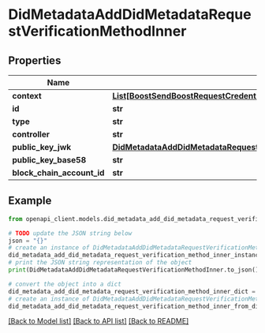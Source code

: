 # DidMetadataAddDidMetadataRequestVerificationMethodInner


## Properties

Name | Type | Description | Notes
------------ | ------------- | ------------- | -------------
**context** | [**List[BoostSendBoostRequestCredentialAnyOfContextInner]**](BoostSendBoostRequestCredentialAnyOfContextInner.md) |  | [optional] 
**id** | **str** |  | 
**type** | **str** |  | 
**controller** | **str** |  | 
**public_key_jwk** | [**DidMetadataAddDidMetadataRequestVerificationMethodInnerAnyOfPublicKeyJwk**](DidMetadataAddDidMetadataRequestVerificationMethodInnerAnyOfPublicKeyJwk.md) |  | [optional] 
**public_key_base58** | **str** |  | [optional] 
**block_chain_account_id** | **str** |  | [optional] 

## Example

```python
from openapi_client.models.did_metadata_add_did_metadata_request_verification_method_inner import DidMetadataAddDidMetadataRequestVerificationMethodInner

# TODO update the JSON string below
json = "{}"
# create an instance of DidMetadataAddDidMetadataRequestVerificationMethodInner from a JSON string
did_metadata_add_did_metadata_request_verification_method_inner_instance = DidMetadataAddDidMetadataRequestVerificationMethodInner.from_json(json)
# print the JSON string representation of the object
print(DidMetadataAddDidMetadataRequestVerificationMethodInner.to_json())

# convert the object into a dict
did_metadata_add_did_metadata_request_verification_method_inner_dict = did_metadata_add_did_metadata_request_verification_method_inner_instance.to_dict()
# create an instance of DidMetadataAddDidMetadataRequestVerificationMethodInner from a dict
did_metadata_add_did_metadata_request_verification_method_inner_from_dict = DidMetadataAddDidMetadataRequestVerificationMethodInner.from_dict(did_metadata_add_did_metadata_request_verification_method_inner_dict)
```
[[Back to Model list]](../README.md#documentation-for-models) [[Back to API list]](../README.md#documentation-for-api-endpoints) [[Back to README]](../README.md)


